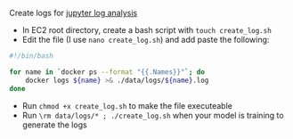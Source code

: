 Create logs for [jupyter log analysis](EC2-jupyter-log-analysis.md)
* In EC2 root directory, create a bash script with `touch create_log.sh`
* Edit the file (I use `nano create_log.sh`) and add paste the following:
```bash
#!/bin/bash

for name in `docker ps --format "{{.Names}}"`; do
    docker logs ${name} >& ./data/logs/${name}.log
done
```
* Run `chmod +x create_log.sh` to make the file executeable
* Run  `\rm data/logs/* ; ./create_log.sh` when your model is training to generate the logs
